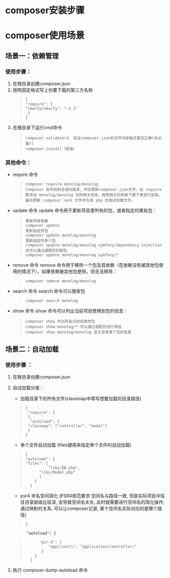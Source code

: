 # composer安装步骤
# composer使用场景
## 场景一：依赖管理  
### 使用步骤：
1. 在根目录创建composer.json
2. 按照固定格式写上你要下载的第三方名称      
    >     {
    >     "require": {
    >     "smarty/smarty": "~3.1"
    >      }
    >     } 
3. 在根目录下运行cmd命令  
    >     composer validate(4. 验证composer.json的文件内容格式是否正确(非必备))
    >     composer install（安装）
### 其他命令：
- require 命令  

     >     composer require monolog/monolog 
     >     Composer 会先找到合适的版本，然后更新composer.json文件，在 require 那添加 monolog/monolog 包的相关信息，再把相关的依赖下载下来进行安装，最后更新 composer.lock 文件并生成 php 的自动加载文件。
- update 命令 update 命令用于更新项目里所有的包，或者指定的某些包：
     >     更新所有依赖
     >     composer update
     >     更新指定的包  
     >     composer update monolog/monolog  
     >     更新指定的多个包  
     >     composer update monolog/monolog symfony/dependency-injection  
     >     还可以通过通配符匹配包  
     >     composer update monolog/monolog symfony/*  
- remove 命令 remove 命令用于移除一个包及其依赖（在依赖没有被其他包使用的情况下），如果依赖被其他包使用，则无法移除：
     >     composer remove monolog/monolog
- search 命令  search 命令可以搜索包
     >     composer search monolog
- show 命令 show 命令可以列出当前项目使用到包的信息：
     >     composer show 列出所有已经安装的包
     >     composer show monolog/* 可以通过通配符进行筛选
     >     composer show monolog/monolog 显示具体某个包的信息
## 场景二：自动加载  
### 使用步骤 ：
1. 在根目录创建composer.json
2. 自动加载分类：
    * 加载目录下的所有文件(classmap中填写想要加载的目录路径)  
    >     {
    >      "require": {
    >      },
    >       "autoload": {
    >      "classmap": ["controller", "model"]
    >      }
    >     }
    * 单个文件自动加载 (files键用来指定单个文件的自动加载)  
    >     {
    >     "autoload": {
    >     "files": [
    >        		"libs/DB.php",
    >     		"libs/Model.php"
    >        	]
    >         }
    >       }
    * psr4 命名空间简化  (PSR4规范要求 空间名与路径一致, 但是实际项目中往往目录层级比较深, 会导致空间名太长, 此时就需要进行空间名的简化操作;通过映射的关系, 可以让composer记录, 某个空间名实际对应的是哪个路径)  
    >     {
	         "autoload": {
    >         	"psr-4": {
    >             	"app\\con\\": "application/controller/"
    >            }
    >         }
    >       }

3. 执行 composer dump-autoload 命令
